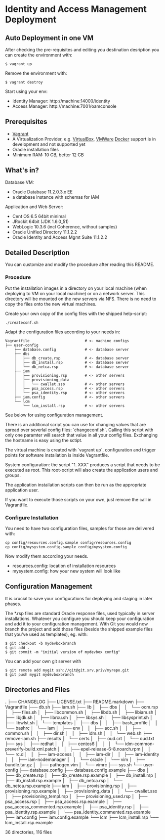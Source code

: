Identity and Access Management Deployment
=========================================

## Auto Deployment in one VM

After checking the pre-requisites and editing you destination desription
you can create the environment with:

    $ vagrant up

Remove the environment with:

    $ vagrant destroy

Start using your env:

* Identity Manager: http://machine:14000/identity
* Access Manager:   http://machine:7001/oamconsole


## Prerequisites

* [Vagrant](http://www.vagrantup.com) 
* A Virtualization Provider, e.g.
[VirtualBox](https://www.virtualbox.org), [VMWare](https://www.vmware.com)
  [Docker](https://www.docker.io) support is in development and not supported yet
* Oracle installation files
* Minimum RAM: 10 GB, better 12 GB

## What's in?

Database VM:
* Oracle Database 11.2.0.3.x EE
* a database instance with schemas for IAM

Application and Web Server:
* Cent OS 6.5 64bit minimal
* JRockit 64bit (JDK 1.6.0\_51)
* WebLogic 10.3.6 (incl Coherence, without samples)
* Oracle Unified Directory 11.1.2.2
* Oracle Identity and Access Mgmt Suite 11.1.2.2


## Detailed Description

You can customize and modify the procedure after reading this README.

### Procedure

Put the installation images in a directory on your local machine (when
deploying to VM on your local machine) or on a network server. This
directory will be mounted on the new servers via NFS. There is no need
to copy the files onto the new virtual machines.

Create your own copy of the config files with the shipped help-script:

    ./createconf.sh

Adapt the configuration files according to your needs in:

    Vagrantfile                         # <- machine configs
    ├── user-config
        ├── database.config             # <- database server
        ├── dbs
        │   ├── db_create.rsp           # <- database server
        │   ├── db_install.rsp          # <- database server
        │   └── db_netca.rsp            # <- database server
        ├── iam
        │   ├── provisioning.rsp        # <- other servers
        │   ├── provisioning_data
        │   │   └── cwallet.sso         # <- other servers
        │   ├── psa_access.rsp          # <- other servers
        │   └── psa_identity.rsp        # <- other servers
        ├── iam.config                  # <- other servers
        └── lcm
            └── lcm_install.rsp         # <- other servers

See below for using configuration management.

There is an additional script you can use for changing values that are
spread over severlal config files: ´changeconf.sh´. Calling this script 
with only one paramter will search that value in all your config files. 
Exchanging the hostname is easy using the sctipt. 




The virtual machine is created with ´vagrant up´, configuration and
trigger points for software installation is inside Vagrantfile.

System configuration: the script "1. XXX" produces a script that needs
to be executed as root. This root-ocript will also create the
application users and groups.

The application installation scripts can then be run as the appropriate
application user.

If you want to execute those scripts on your own, just remove the call
in Vagrantfile.

### Configure Installation

You need to have two configuration files, samples for those are
delivered with:

    cp config/resources.config.sample config/resources.config
    cp config/mysystem.config.sample config/mysystem.config

Now modify them according your needs.

* resources.config: location of installation resources
* mysystem.config:  how your new system will look like



## Configuration Management

It is crucial to save your configurations for deploying and staging in later
phases.

The \*.rsp files are standard Oracle response files, used typically in server
installations. Whatever you configure you should keep your configuration and
add it to your configuration management. With Git you would now branch the
project and add those files (beside the shipped example files that you've used
as templates), eg. with:

    $ git checkout -b mydevboxbranch
    $ git add .
    $ git commit -m "initial version of mydevbox config"

You can add your own git server with

    $ git remote add mygit ssh://git@git.srv.priv/myrepo.git
    $ git push mygit mydevboxbranch


## Directories and Files
.
├── CHANGELOG
├── LICENSE.txt
├── README.markdown
├── Vagrantfile
├── db.sh
├── iam.sh
├── lib
│   ├── dbs
│   │   └── ocm.rsp
│   ├── files.sh
│   ├── libcommon.sh
│   ├── libdb.sh
│   ├── libiam.sh
│   ├── libjdk.sh
│   ├── librcu.sh
│   ├── libsys.sh
│   ├── libsysprint.sh
│   ├── libwlst.sh
│   └── templates
│       ├── dbs
│       │   ├── bash_profile
│       │   └── bashrc
│       └── iam
│           ├── env
│           │   ├── acc.sh
│           │   ├── common.sh
│           │   ├── dir.sh
│           │   ├── idm.sh
│           │   └── web.sh
├── remove-iam.sh
├── results
│   └── certs
│       ├── oud.crt
│       └── oud.txt
├── sys
│   ├── redhat
│   │   ├── centos6
│   │   │   └── idm-common-preverify-build.xml.patch
│   │   ├── epel-release-6-8.noarch.rpm
│   │   └── rc.d
│   │       ├── iam-access
│   │       ├── iam-dir
│   │       ├── iam-identity
│   │       ├── iam-nodemanager
│   │       └── oracle
│   └── vim
│       ├── bundle.tar.gz
│       ├── pathogen.vim
│       └── vimrc
├── sys.sh
└── user-config
    ├── database.config
    ├── database.config.example
    ├── dbs
    │   ├── db_create.rsp
    │   ├── db_create.rsp.example
    │   ├── db_install.rsp
    │   ├── db_install.rsp.example
    │   ├── db_netca.rsp
    │   └── db_netca.rsp.example
    ├── iam
    │   ├── provisioning.rsp
    │   ├── provisioning.rsp.example
    │   ├── provisioning_data
    │   │   └── cwallet.sso
    │   ├── provisioning_templ.rsp
    │   ├── provisioning_used.rsp
    │   ├── psa_access.rsp
    │   ├── psa_access.rsp.example
    │   ├── psa_access_commented.rsp.example
    │   ├── psa_identity.rsp
    │   ├── psa_identity.rsp.example
    │   └── psa_identity_commented.rsp.example
    ├── iam.config
    ├── iam.config.example
    └── lcm
        ├── lcm_install.rsp
        └── lcm_install.rsp.example

36 directories, 116 files

